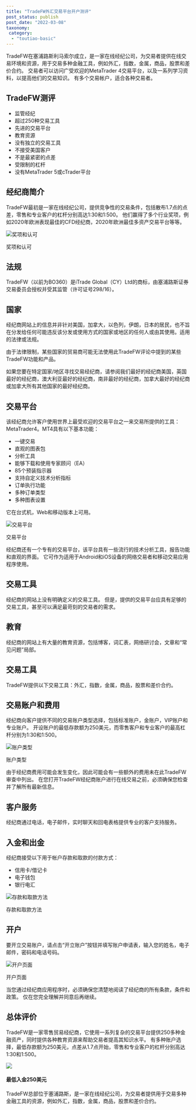 ```yaml
---
title: "TradeFW外汇交易平台开户测评"
post_status: publish
post_date: "2022-03-08"
taxonomy:
 category: 
  - "toutiao-basic"
---
```


TradeFW在塞浦路斯利马索尔成立，是一家在线经纪公司，为交易者提供在线交易环境和资源，用于交易多种金融工具，例如外汇，指数，金属，商品，股票和差价合约。 交易者可以访问广受欢迎的MetaTrader 4交易平台，以及一系列学习资料，以提高他们的交易知识。 有多个交易帐户，适合各种交易者。

## TradeFW测评
- 监管经纪
- 超过250种交易工具
- 先进的交易平台
- 教育资源
- 没有独立的交易工具
- 不接受美国客户
- 不是最紧密的点差
- 受限制的杠杆
- 没有MetaTrader 5或cTrader平台


## 经纪商简介

TradeFW最初是一家在线经纪公司，提供竞争性的交易条件，包括散布1.7点的点差，零售和专业客户的杠杆分别高达1:30和1:500。 他们赢得了多个行业奖项，例如2020年欧洲表现最佳的CFD经纪商，2020年欧洲最佳多资产交易平台等等。

![奖项和认可](https://cdn.fendou.la/funstoutiao/2020/11/TradeFW-Review-Awards-and-Recognitions.jpg "奖项和认可")

奖项和认可

## 法规

TradeFW（以前为BO360）是iTrade Global（CY）Ltd的商标，由塞浦路斯证券交易委员会授权并受其监管（许可证号298/16）。

## 国家

经纪商网站上的信息并非针对美国，加拿大，以色列，伊朗，日本的居民，也不旨在分发给任何可能违反该分发或使用方式的国家或地区的任何人或由其使用。适用的法律或法规。

由于法律限制，某些国家的贸易商可能无法使用此TradeFW评论中提到的某些TradeFW功能和产品。

如果您要在特定国家/地区寻找交易经纪商，请参阅我们最好的经纪商美国，英国最好的经纪商，澳大利亚最好的经纪商，南非最好的经纪商，加拿大最好的经纪商或加拿大所有其他国家的最好经纪商。

## 交易平台

该经纪商允许客户使用世界上最受欢迎的交易平台之一来交易所提供的工具：MetaTrader4。MT4具有以下基本功能：
- 一键交易
- 直观的图表包
- 分析工具
- 能够下载和使用专家顾问（EA）
- 85个预装指示器
- 支持自定义技术分析指标
- 订单执行功能
- 多种订单类型
- 多种图表设置

它在台式机，Web和移动版本上可用。

![交易平台](https://cdn.fendou.la/funstoutiao/2020/11/TradeFW-Review-Trading-Platform.jpg "交易平台")

交易平台

经纪商还有一个专有的交易平台，该平台具有一些流行的技术分析工具，报告功能和直观的界面。 它可作为适用于Android和iOS设备的网络交易者和移动交易应用程序使用。

## 交易工具

经纪商的网站上没有明确定义的交易工具。 但是，提供的交易平台应具有足够的交易工具，甚至可以满足最苛刻的交易者的需求。

## 教育

经纪商的网站上有大量的教育资源，包括博客，词汇表，网络研讨会，文章和“常见问题”局部。

## 交易工具

TradeFW提供以下交易工具：外汇，指数，金属，商品，股票和差价合约。

## 交易账户和费用

经纪商向客户提供不同的交易账户类型选择，包括标准账户，金账户，VIP账户和专业账户。 开设账户的最低存款额为250美元，而零售客户和专业客户的最高杠杆分别为1:30和1:500。

![账户类型](https://cdn.fendou.la/funstoutiao/2020/11/TradeFW-Review-Account-Types-1024x295.jpg "账户类型")

账户类型

由于经纪商费用可能会发生变化，因此可能会有一些额外的费用未在此TradeFW审查中列出。 在您打开TradeFW经纪商账户进行在线交易之前，必须确保您检查并了解所有最新信息。

## 客户服务

经纪商通过电话，电子邮件，实时聊天和回电表格提供专业的客户支持服务。

## 入金和出金

经纪商接受以下用于帐户存款和取款的付款方式：
- 信用卡/借记卡
- 电子钱包
- 银行电汇

![存款和取款方法](https://cdn.fendou.la/funstoutiao/2020/11/TradeFW-Review-Deposit-and-Withdrawal-Methods-.png "存款和取款方法")

存款和取款方法

## 开户

要开立交易账户，请点击“开立账户”按钮并填写账户申请表，输入您的姓名，电子邮件，密码和电话号码。

![开户页面](https://cdn.fendou.la/funstoutiao/2020/11/TradeFW-Review-Account-Opening-Page.jpg "开户页面")

开户页面

当您通过经纪商应用程序时，必须确保您清楚地阅读了经纪商的所有条款，条件和政策。 仅在您完全理解并同意后再继续。

## 总体评价

TradeFW是一家零售贸易经纪商，它使用一系列复杂的交易平台提供250多种金融资产，同时提供各种教育资源来帮助交易者提高其知识水平。 有多种账户选择，最低存款额为250美元，点差从1.7点开始，零售和专业客户的杠杆分别高达1:30和1:500。

![](https://cdn.fendou.la/funstoutiao/2020/11/TradeFW-Logo.png)

#### 最低入金250美元

TradeFW总部位于塞浦路斯，是一家在线经纪公司，为交易者提供用于交易多种金融工具的资源，例如外汇，指数，金属，商品，股票和差价合约。
